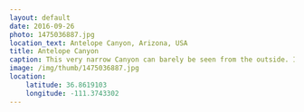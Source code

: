 ```yaml
---
layout: default
date: 2016-09-26
photo: 1475036887.jpg
location_text: Antelope Canyon, Arizona, USA
title: Antelope Canyon
caption: This very narrow Canyon can barely be seen from the outside. It is about 30 meters deep and the light getting inside gives intense color to the walls.
image: /img/thumb/1475036887.jpg
location:
    latitude: 36.8619103
    longitude: -111.3743302
---
```

